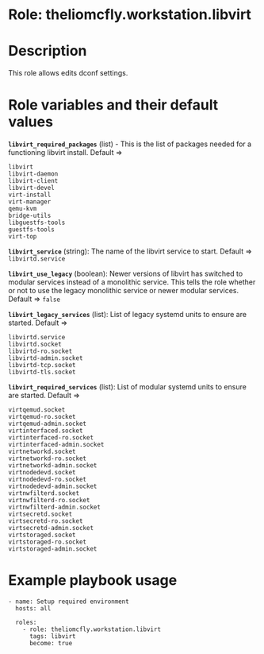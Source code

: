 # Role: theliomcfly.workstation.libvirt

# Description

This role allows edits dconf settings.

# Role variables and their default values

**```libvirt_required_packages```** (list) - This is the list of packages needed for a functioning libvirt install. Default =>
```
libvirt
libvirt-daemon
libvirt-client
libvirt-devel
virt-install
virt-manager
qemu-kvm
bridge-utils
libguestfs-tools
guestfs-tools
virt-top
```

**```libvirt_service```** (string): The name of the libvirt service to start. Default => ```libvirtd.service```

**```libvirt_use_legacy```** (boolean): Newer versions of libvirt has switched to modular services instead of a monolithic service. This tells the role whether or not to use the legacy monolithic service or newer modular services. Default => ```false```

**```libvirt_legacy_services```** (list): List of legacy systemd units to ensure are started. Default =>
```
libvirtd.service
libvirtd.socket
libvirtd-ro.socket
libvirtd-admin.socket
libvirtd-tcp.socket
libvirtd-tls.socket
```

**```libvirt_required_services```** (list): List of modular systemd units to ensure are started. Default =>
```
virtqemud.socket
virtqemud-ro.socket
virtqemud-admin.socket
virtinterfaced.socket
virtinterfaced-ro.socket
virtinterfaced-admin.socket
virtnetworkd.socket
virtnetworkd-ro.socket
virtnetworkd-admin.socket
virtnodedevd.socket
virtnodedevd-ro.socket
virtnodedevd-admin.socket
virtnwfilterd.socket
virtnwfilterd-ro.socket
virtnwfilterd-admin.socket
virtsecretd.socket
virtsecretd-ro.socket
virtsecretd-admin.socket
virtstoraged.socket
virtstoraged-ro.socket
virtstoraged-admin.socket
```

# Example playbook usage
```
- name: Setup required environment
  hosts: all
    
  roles:
    - role: theliomcfly.workstation.libvirt
      tags: libvirt
      become: true